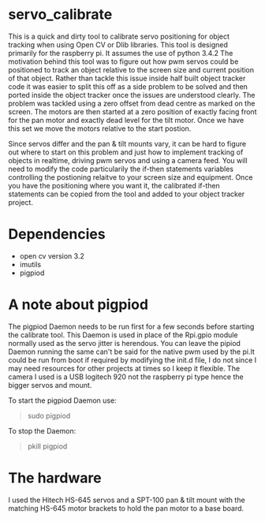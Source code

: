 # servo_calibrate
This is a quick and dirty tool to calibrate servo positioning for object tracking when using Open CV or Dlib libraries.
This tool is designed primarily for the raspberry pi. It assumes the use of python 3.4.2
The motivation behind this tool was to figure out how pwm servos could be positioned to track an object relative to the screen size and current position of that object. Rather than tackle this issue inside half built object tracker code it was easier to split this off as a side problem to be solved and then ported inside the object tracker once the issues are understood clearly. The problem was tackled using a zero offset from dead centre as marked on the screen. The motors are then started at a zero position of exactly facing front for the pan motor and exactly dead level for the tilt motor. Once we have this set we move the motors relative to the start postion.

Since servos differ and the pan & tilt mounts vary, it can be hard to figure out where to start on this problem and just how to implement tracking of objects in realtime, driving pwm servos and using a camera feed. 
You will need to modify the code particularily the if-then statements variables controlling the postioning relaitve to your screen size and equipment.
Once you have the positioning where you want it, the calibrated if-then statements can be copied from the tool and added to your object tracker project.

# Dependencies
- open cv version 3.2
- imutils
- pigpiod

# A note about pigpiod
The pigpiod Daemon needs to be run first for a few seconds before starting the calibrate tool. This Daemon is used in place of the Rpi.gpio module normally used as the servo jitter is herendous. You can leave the pipiod Daemon running the same can't be said for the native pwm used by the pi.It could be run from boot if required by modifying the init.d file, I do not since I may need resources for other projects at times so I keep it flexible. The camera I used is a USB logitech 920 not the raspberry pi type hence the bigger servos and mount. 

To start the pigpiod Daemon use:
> sudo pigpiod

To stop the Daemon:
> pkill pigpiod

# The hardware
I used the Hitech HS-645 servos and a SPT-100 pan & tilt mount with the matching HS-645 motor brackets to hold the pan motor to a base board.
